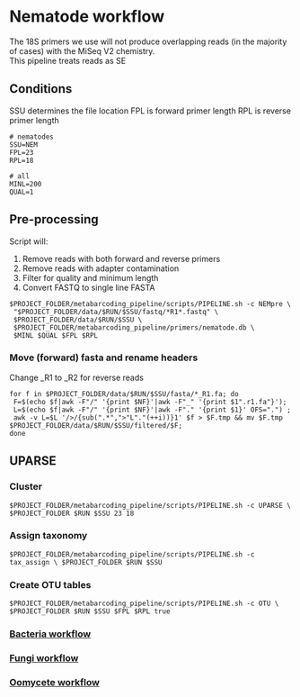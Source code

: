 # Nematode workflow

The 18S primers we use will not produce overlapping reads (in the majority of cases) with the MiSeq V2 chemistry.  
This pipeline treats reads as SE

## Conditions
SSU determines the file location
FPL is forward primer length
RPL is reverse primer length

```shell
# nematodes
SSU=NEM 
FPL=23
RPL=18

# all
MINL=200
QUAL=1
```
## Pre-processing
Script will:  
1. Remove reads with both forward and reverse primers  
2. Remove reads with adapter contamination  
3. Filter for quality and minimum length  
4. Convert FASTQ to single line FASTA  

```shell
$PROJECT_FOLDER/metabarcoding_pipeline/scripts/PIPELINE.sh -c NEMpre \
 "$PROJECT_FOLDER/data/$RUN/$SSU/fastq/*R1*.fastq" \
 $PROJECT_FOLDER/data/$RUN/$SSU \
 $PROJECT_FOLDER/metabarcoding_pipeline/primers/nematode.db \
 $MINL $QUAL $FPL $RPL
```

### Move (forward) fasta and rename headers
Change _R1 to _R2 for reverse reads 
```shell
for f in $PROJECT_FOLDER/data/$RUN/$SSU/fasta/*_R1.fa; do 
 F=$(echo $f|awk -F"/" '{print $NF}'|awk -F"_" '{print $1".r1.fa"}'); 
 L=$(echo $f|awk -F"/" '{print $NF}'|awk -F"." '{print $1}' OFS=".") ;
 awk -v L=$L '/>/{sub(".*",">"L"."(++i))}1' $f > $F.tmp && mv $F.tmp $PROJECT_FOLDER/data/$RUN/$SSU/filtered/$F;
done
```

## UPARSE

### Cluster 

```shell
$PROJECT_FOLDER/metabarcoding_pipeline/scripts/PIPELINE.sh -c UPARSE \ $PROJECT_FOLDER $RUN $SSU 23 18
```
### Assign taxonomy

```shell
$PROJECT_FOLDER/metabarcoding_pipeline/scripts/PIPELINE.sh -c tax_assign \ $PROJECT_FOLDER $RUN $SSU 
```

### Create OTU tables

```shell
$PROJECT_FOLDER/metabarcoding_pipeline/scripts/PIPELINE.sh -c OTU \ $PROJECT_FOLDER $RUN $SSU $FPL $RPL true
```

### [Bacteria workflow](../master/BAC%20%20workflow.md)  
### [Fungi workflow](../master//FUN%20workflow.md)  
### [Oomycete workflow](../master/Oomycota%20workflow.md)
